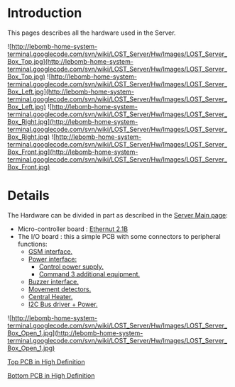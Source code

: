 # Introduction #

This pages describes all the hardware used in the Server.

![http://lebomb-home-system-terminal.googlecode.com/svn/wiki/LOST_Server/Hw/Images/LOST_Server_Box_Top.jpg](http://lebomb-home-system-terminal.googlecode.com/svn/wiki/LOST_Server/Hw/Images/LOST_Server_Box_Top.jpg)
![http://lebomb-home-system-terminal.googlecode.com/svn/wiki/LOST_Server/Hw/Images/LOST_Server_Box_Left.jpg](http://lebomb-home-system-terminal.googlecode.com/svn/wiki/LOST_Server/Hw/Images/LOST_Server_Box_Left.jpg)
![http://lebomb-home-system-terminal.googlecode.com/svn/wiki/LOST_Server/Hw/Images/LOST_Server_Box_Right.jpg](http://lebomb-home-system-terminal.googlecode.com/svn/wiki/LOST_Server/Hw/Images/LOST_Server_Box_Right.jpg)
![http://lebomb-home-system-terminal.googlecode.com/svn/wiki/LOST_Server/Hw/Images/LOST_Server_Box_Front.jpg](http://lebomb-home-system-terminal.googlecode.com/svn/wiki/LOST_Server/Hw/Images/LOST_Server_Box_Front.jpg)

# Details #

The Hardware can be divided in part as described in the [Server Main page](LOST_Server_Main.md):
  * Micro-controller board : [Ethernut 2.1B](http://www.ethernut.de/en/hardware/enut2/index.html)
  * The I/O board : this a simple PCB with some connectors to peripheral functions:
    * [GSM interface.](LOST_Server_Hw_GSM.md)
    * [Power interface:](LOST_Server_Hw_Power.md)
      * [Control power supply.](LOST_Server_Hw_Power#Control.md)
      * [Command 3 additional equipment.](LOST_Server_Hw_Power#Command.md)
    * [Buzzer interface.](LOST_Server_Hw_Buzzer.md)
    * [Movement detectors.](LOST_Server_Hw_Move.md)
    * [Central Heater.](LOST_Server_Hw_Heater.md)
    * [I2C Bus driver + Power.](LOST_Server_Hw_I2C.md)

![http://lebomb-home-system-terminal.googlecode.com/svn/wiki/LOST_Server/Hw/Images/LOST_Server_Box_Open_1.jpg](http://lebomb-home-system-terminal.googlecode.com/svn/wiki/LOST_Server/Hw/Images/LOST_Server_Box_Open_1.jpg)

[Top PCB in High Definition](http://lebomb-home-system-terminal.googlecode.com/svn/wiki/LOST_Server/Hw/Images/LOST_Server_Top_HD.jpg)

[Bottom PCB in High Definition](http://lebomb-home-system-terminal.googlecode.com/svn/wiki/LOST_Server/Hw/Images/LOST_Server_Bottom_HD.jpg)